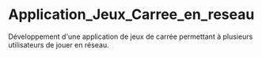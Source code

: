 # Application_Jeux_Carree_en_reseau
Développement d'une application de jeux de carrée permettant à plusieurs utilisateurs de jouer en réseau.
